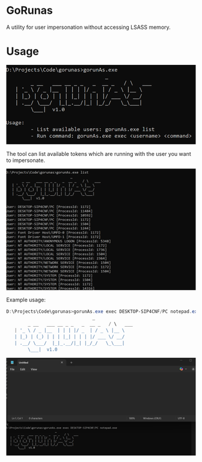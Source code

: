 # GoRunas  
A utility for user impersonation without accessing LSASS memory.

# Usage

![image](https://github.com/namcuongq/gorunas/blob/main/images/1.png)

The tool can list available tokens which are running with the user you want to impersonate.

![image](https://github.com/namcuongq/gorunas/blob/main/images/2.png)

Example usage: 
```powershell
D:\Projects\Code\gorunas>gorunAs.exe exec DESKTOP-SIP4CNF/PC notepad.exe
                                _
        _ __   ___ __ _ _   _  __ _   / \   ___
   | '_ \ / _ |__  | | | |/ _  | / _ \ |__ \
   | |_) | (_) | | | |_| | | | |/ ___ \/ __/
   | .__/ \___/  |_|_.__/|_| |_/_/   \_\___|
        \___|  v1.0

```

![image](https://github.com/namcuongq/gorunas/blob/main/images/3.png)